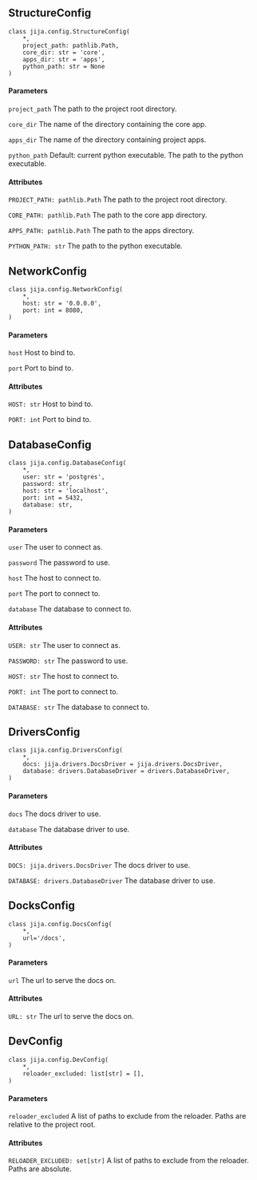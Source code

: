 ## StructureConfig
    class jija.config.StructureConfig(
        *,
        project_path: pathlib.Path,
        core_dir: str = 'core',
        apps_dir: str = 'apps',
        python_path: str = None
    )


#### Parameters
`project_path`
    The path to the project root directory.

`core_dir`
    The name of the directory containing the core app.

`apps_dir`
    The name of the directory containing project apps.

`python_path`
    Default: current python executable. The path to the python executable.

#### Attributes
`PROJECT_PATH: pathlib.Path`
    The path to the project root directory.

`CORE_PATH: pathlib.Path`
    The path to the core app directory.

`APPS_PATH: pathlib.Path`
    The path to the apps directory.

`PYTHON_PATH: str`
    The path to the python executable.


## NetworkConfig
    class jija.config.NetworkConfig(
        *,
        host: str = '0.0.0.0',
        port: int = 8080,
    )

#### Parameters
`host`
    Host to bind to.

`port`
    Port to bind to.

#### Attributes
`HOST: str`
    Host to bind to.

`PORT: int`
    Port to bind to.


## DatabaseConfig
    class jija.config.DatabaseConfig(
        *,
        user: str = 'postgres',
        password: str,
        host: str = 'localhost',
        port: int = 5432,
        database: str,
    )

#### Parameters
`user`
    The user to connect as.

`password`
    The password to use.

`host`
    The host to connect to.

`port`
    The port to connect to.

`database`
    The database to connect to.

#### Attributes
`USER: str`
    The user to connect as.

`PASSWORD: str`
    The password to use.

`HOST: str`
    The host to connect to.

`PORT: int`
    The port to connect to.

`DATABASE: str`
    The database to connect to.


## DriversConfig
    class jija.config.DriversConfig(
        *,
        docs: jija.drivers.DocsDriver = jija.drivers.DocsDriver,
        database: drivers.DatabaseDriver = drivers.DatabaseDriver,
    )

#### Parameters
`docs`
    The docs driver to use.

`database`
    The database driver to use.

#### Attributes
`DOCS: jija.drivers.DocsDriver`
    The docs driver to use.

`DATABASE: drivers.DatabaseDriver`
    The database driver to use.


## DocksConfig
    class jija.config.DocsConfig(
        *,
        url='/docs',
    )

#### Parameters
`url`
    The url to serve the docs on.

#### Attributes
`URL: str`
    The url to serve the docs on.


## DevConfig
    class jija.config.DevConfig(
        *,
        reloader_excluded: list[str] = [],
    )

#### Parameters
`reloader_excluded`
    A list of paths to exclude from the reloader. Paths are relative to the project root.

#### Attributes
`RELOADER_EXCLUDED: set[str]`
    A list of paths to exclude from the reloader. Paths are absolute.
